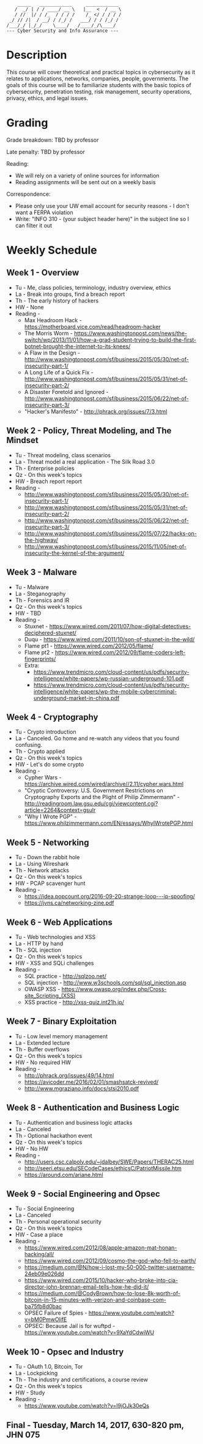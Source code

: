 ```
    _____   ____________     ____________ 
   /  _/ | / / ____/ __ \   |__  <  / __ \
   / //  |/ / /_  / / / /    /_ </ / / / /
 _/ // /|  / __/ / /_/ /   ___/ / / /_/ / 
/___/_/ |_/_/    \____/   /____/_/\____/  
--- Cyber Security and Info Assurance ---

``` 

# Description
This course will cover theoretical and practical topics in cybersecurity as it relates to applications, networks, companies, people, governments. The goals of this course will be to familiarize students with the basic topics of cybersecurity, penetration testing, risk management, security operations, privacy, ethics, and legal issues.

# Grading
Grade breakdown:
    TBD by professor

Late penalty:
    TBD by professor

Reading:
- We will rely on a variety of online sources for information
- Reading assignments will be sent out on a weekly basis

Correspondence:
- Please only use your UW email account for security reasons - I don't want a FERPA violation
- Write: "INFO 310 - (your subject header here)" in the subject line so I can filter it out

# Weekly Schedule

## Week 1 - Overview
- Tu - Me, class policies, terminology, industry overview, ethics
- La - Break into groups, find a breach report
- Th - The early history of hackers
- HW - None
- Reading -
    - Max Headroom Hack - https://motherboard.vice.com/read/headroom-hacker
    - The Morris Worm - https://www.washingtonpost.com/news/the-switch/wp/2013/11/01/how-a-grad-student-trying-to-build-the-first-botnet-brought-the-internet-to-its-knees/
    - A Flaw in the Design - http://www.washingtonpost.com/sf/business/2015/05/30/net-of-insecurity-part-1/
    - A Long Life of a Quick Fix - http://www.washingtonpost.com/sf/business/2015/05/31/net-of-insecurity-part-2/
    - A Disaster Foretold and Ignored - http://www.washingtonpost.com/sf/business/2015/06/22/net-of-insecurity-part-3/
    - "Hacker's Manifesto" - http://phrack.org/issues/7/3.html

## Week 2 - Policy, Threat Modeling, and The Mindset
- Tu - Threat modeling, class scenarios
- La - Threat model a real application - The Silk Road 3.0
- Th - Enterprise policies
- Qz - On this week's topics
- HW - Breach report report
- Reading - 
    - http://www.washingtonpost.com/sf/business/2015/05/30/net-of-insecurity-part-1/
    - http://www.washingtonpost.com/sf/business/2015/05/31/net-of-insecurity-part-2/
    - http://www.washingtonpost.com/sf/business/2015/06/22/net-of-insecurity-part-3/
    - http://www.washingtonpost.com/sf/business/2015/07/22/hacks-on-the-highway/
    - http://www.washingtonpost.com/sf/business/2015/11/05/net-of-insecurity-the-kernel-of-the-argument/

## Week 3 - Malware
- Tu - Malware
- La - Steganography
- Th - Forensics and IR
- Qz - On this week's topics
- HW - TBD
- Reading -
   - Stuxnet - https://www.wired.com/2011/07/how-digital-detectives-deciphered-stuxnet/
   - Duqu - https://www.wired.com/2011/10/son-of-stuxnet-in-the-wild/
   - Flame pt1 - https://www.wired.com/2012/05/flame/
   - Flame pt2 - https://www.wired.com/2012/09/flame-coders-left-fingerprints/
   - Extra:
      - https://www.trendmicro.com/cloud-content/us/pdfs/security-intelligence/white-papers/wp-russian-underground-101.pdf
      - https://www.trendmicro.com/cloud-content/us/pdfs/security-intelligence/white-papers/wp-the-mobile-cybercriminal-underground-market-in-china.pdf

## Week 4 - Cryptography
- Tu - Crypto introduction
- La - Canceled. Go home and re-watch any videos that you found confusing. 
- Th - Crypto applied
- Qz - On this week's topics
- HW - Let's do some crypto
- Reading -
   - Cypher Wars - https://archive.wired.com/wired/archive//2.11/cypher.wars.html
   - "Cryptic Controversy: U.S. Government Restrictions on Cryptography Exports and the Plight of Philip Zimmermann" - http://readingroom.law.gsu.edu/cgi/viewcontent.cgi?article=2264&context=gsulr
   - "Why I Wrote PGP" - https://www.philzimmermann.com/EN/essays/WhyIWrotePGP.html

## Week 5 - Networking
- Tu - Down the rabbit hole
- La - Using Wireshark
- Th - Network attacks
- Qz - On this week's topics
- HW - PCAP scavenger hunt
- Reading - 
  - https://idea.popcount.org/2016-09-20-strange-loop---ip-spoofing/
  - https://jvns.ca/networking-zine.pdf


## Week 6 - Web Applications
- Tu - Web technologies and XSS
- La - HTTP by hand
- Th - SQL injection
- Qz - On this week's topics
- HW - XSS and SQLi challenges
- Reading - 
   - SQL practice - http://sqlzoo.net/
   - SQL injection - http://www.w3schools.com/sql/sql_injection.asp
   - OWASP XSS - https://www.owasp.org/index.php/Cross-site_Scripting_(XSS)
   - XSS practice -  http://xss-quiz.int21h.jp/

## Week 7 - Binary Exploitation
- Tu - Low level memory management
- La - Extended lecture
- Th - Buffer overflows
- Qz - On this week's topics
- HW - No required HW
- Reading -
  - http://phrack.org/issues/49/14.html
  - https://avicoder.me/2016/02/01/smashsatck-revived/
  - http://www.mgraziano.info/docs/stsi2010.pdf

## Week 8 - Authentication and Business Logic
- Tu - Authentication and business logic attacks
- La - Canceled
- Th - Optional hackathon event
- Qz - On this week's topics
- HW - No HW
- Reading -
  - http://users.csc.calpoly.edu/~jdalbey/SWE/Papers/THERAC25.html
  - http://seeri.etsu.edu/SECodeCases/ethicsC/PatriotMissile.htm
  - https://around.com/ariane.html

## Week 9 - Social Engineering and Opsec
- Tu - Social Engineering
- La - Canceled
- Th - Personal operational security
- Qz - On this week's topics
- HW - Case a place
- Reading -
  - https://www.wired.com/2012/08/apple-amazon-mat-honan-hacking/all/
  - https://www.wired.com/2012/09/cosmo-the-god-who-fell-to-earth/
  - https://medium.com/@N/how-i-lost-my-50-000-twitter-username-24eb09e026dd
  - https://www.wired.com/2015/10/hacker-who-broke-into-cia-director-john-brennan-email-tells-how-he-did-it/
  - https://medium.com/@CodyBrown/how-to-lose-8k-worth-of-bitcoin-in-15-minutes-with-verizon-and-coinbase-com-ba75fb8d0bac
  - OPSEC Failure of Spies - https://www.youtube.com/watch?v=bM0PmwOlifE
  - OPSEC: Because Jail is for wuftpd - https://www.youtube.com/watch?v=9XaYdCdwiWU

## Week 10 - Opsec and Industry  
- Tu - OAuth 1.0, Bitcoin, Tor
- La - Lockpicking
- Th - The industry and certifications, a course review
- Qz - On this week's topics
- HW - Study
- Reading - 
  - https://www.youtube.com/watch?v=l9jOJk30eQs

## Final - Tuesday, March 14, 2017, 630-820 pm, JHN 075
